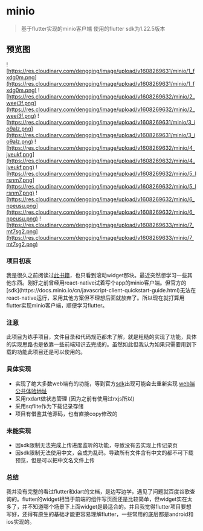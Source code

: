 # minio

> 基于flutter实现的minio客户端
> 使用的flutter sdk为1.22.5版本

## 预览图
![https://res.cloudinary.com/dengqing/image/upload/v1608269631/minio/1_fxdg0m.png](https://res.cloudinary.com/dengqing/image/upload/v1608269631/minio/1_fxdg0m.png)
![https://res.cloudinary.com/dengqing/image/upload/v1608269632/minio/2_weej3f.png](https://res.cloudinary.com/dengqing/image/upload/v1608269632/minio/2_weej3f.png)
![https://res.cloudinary.com/dengqing/image/upload/v1608269631/minio/3_io9alz.png](https://res.cloudinary.com/dengqing/image/upload/v1608269631/minio/3_io9alz.png)
![https://res.cloudinary.com/dengqing/image/upload/v1608269632/minio/4_jveukf.png](https://res.cloudinary.com/dengqing/image/upload/v1608269632/minio/4_jveukf.png)
![https://res.cloudinary.com/dengqing/image/upload/v1608269632/minio/5_lrsnm7.png](https://res.cloudinary.com/dengqing/image/upload/v1608269632/minio/5_lrsnm7.png)
![https://res.cloudinary.com/dengqing/image/upload/v1608269632/minio/6_npeusu.png](https://res.cloudinary.com/dengqing/image/upload/v1608269632/minio/6_npeusu.png)
![https://res.cloudinary.com/dengqing/image/upload/v1608269633/minio/7_mt7sg2.png](https://res.cloudinary.com/dengqing/image/upload/v1608269633/minio/7_mt7sg2.png)
### 项目初衷

我是很久之前阅读过[此书籍]("https://book.flutterchina.club/")，也只看到滚动widget那块。最近突然想学习一些其他东西。刚好之前曾经用react-native试着写个app的minio客户端。但官方的[sdk](https://docs.minio.io/cn/javascript-client-quickstart-guide.html)无法在react-native运行，采用其他方案但不理想后面就放弃了。所以现在就打算用flutter实现minio客户端，顺便学习flutter。

### 注意
此项目为练手项目，文件目录和代码规范都未了解，就是粗糙的实现了功能，具体的实现思路也是依靠一些前端知识去完成的。虽然如此但我认为如果只需要用到下载的功能此项目还是可以使用的。


### 具体实现

- 实现了绝大多数web端有的功能，等到官方[sdk](https://docs.minio.io/cn/javascript-client-quickstart-guide.html)出现可能会去重新实现 [web端公共体验地址](https://play.min.io/minio/)
- 采用rxdart做状态管理 (因为之前有使用过rxjs所以)
- 采用sqflite作为下载记录存储
- 项目有借鉴其他源码，也有直接copy修改的

### 未能实现

- 因sdk限制无法完成上传进度监听的功能，导致没有去实现上传记录页
- 因sdk限制无法使用中文，会成为乱码。导致所有文件含有中文的都不可下载预览，但是可以把中文名文件上传

### 总结

我并没有完整的看过flutter和dart的文档，是边写边学，遇见了问题就百度谷歌查询的。flutter的widget相当于前端的组件写页面还是比较简单，但widget实在太多了，并不知道哪个场景下上面widget是最适合的。并且我觉得flutter项目要想写好，还得有原生的基础才能更容易理解flutter，一些常用的底层都是android和ios实现的。